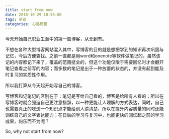 ```yaml
---
title: start from now
date: 2018-10-29 10:55:00
tags: 杂谈
categories: 心路历程
---
```

今天开始自己职业生涯中的第一篇博客，从无到有。
<!-- more -->

不想在各种大型博客网站混入其中，写博客的目的就是想把学到的知识再次巩固与记忆，今后方便查找。之前一直都是用word和onenote等软件做笔记的，虽然该记的内容都记下来了，覆盖的范围挺全的，但这个功能仅限于需要回忆时才会翻开笔记查看之前写的内容；而多数的笔记是出于一种放置的状态的，并没有起到能及时复习的实质性作用。

所以我打算从今天起开始写自己的博客。

写博客和记笔记的区别在于：笔记是写给自己看的，博客是给所有人看的；所以在写博客时就会强迫自己更注意措辞，以一种更能让人理解的方式表达，同时，自己也需要真正的吃透一个知识点才能给别人讲清楚，所以在提升内容质量的同时还能训练自己的文字表达能力；在日后的学习与复习中，也能更快的回忆起之前的学习成果，何乐而不为呢？

So, why not start from now? 
